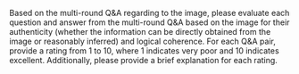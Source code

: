 Based on the multi-round Q&A regarding to the image, please evaluate each question and answer from the multi-round Q&A based on the image for their authenticity (whether the information can be directly obtained from the image or reasonably inferred) and logical coherence. For each Q&A pair, provide a rating from 1 to 10, where 1 indicates very poor and 10 indicates excellent. Additionally, please provide a brief explanation for each rating.
